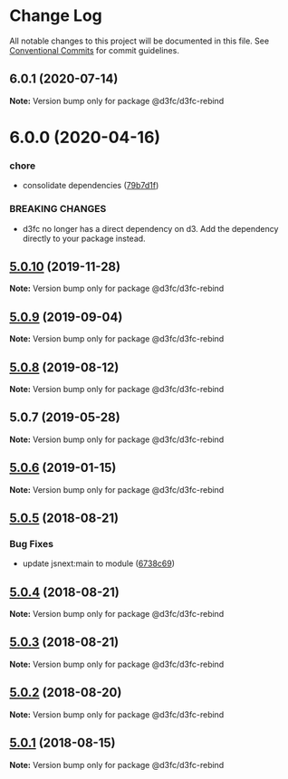 # Change Log

All notable changes to this project will be documented in this file.
See [Conventional Commits](https://conventionalcommits.org) for commit guidelines.

## 6.0.1 (2020-07-14)

**Note:** Version bump only for package @d3fc/d3fc-rebind





# 6.0.0 (2020-04-16)


### chore

* consolidate dependencies ([79b7d1f](https://github.com/d3fc/d3fc/commit/79b7d1f))


### BREAKING CHANGES

* d3fc no longer has a direct dependency on d3. Add the
dependency directly to your package instead.





## [5.0.10](https://github.com/d3fc/d3fc/compare/@d3fc/d3fc-rebind@5.0.9...@d3fc/d3fc-rebind@5.0.10) (2019-11-28)

**Note:** Version bump only for package @d3fc/d3fc-rebind





## [5.0.9](https://github.com/d3fc/d3fc/compare/@d3fc/d3fc-rebind@5.0.8...@d3fc/d3fc-rebind@5.0.9) (2019-09-04)

**Note:** Version bump only for package @d3fc/d3fc-rebind





<a name="5.0.8"></a>
## [5.0.8](https://github.com/d3fc/d3fc/compare/@d3fc/d3fc-rebind@5.0.7...@d3fc/d3fc-rebind@5.0.8) (2019-08-12)




**Note:** Version bump only for package @d3fc/d3fc-rebind

<a name="5.0.7"></a>
## 5.0.7 (2019-05-28)




**Note:** Version bump only for package @d3fc/d3fc-rebind

<a name="5.0.6"></a>
## [5.0.6](https://github.com/d3fc/d3fc/compare/@d3fc/d3fc-rebind@5.0.5...@d3fc/d3fc-rebind@5.0.6) (2019-01-15)




**Note:** Version bump only for package @d3fc/d3fc-rebind

<a name="5.0.5"></a>
## [5.0.5](https://github.com/d3fc/d3fc/compare/@d3fc/d3fc-rebind@5.0.4...@d3fc/d3fc-rebind@5.0.5) (2018-08-21)


### Bug Fixes

* update jsnext:main to module ([6738c69](https://github.com/d3fc/d3fc/commit/6738c69))




<a name="5.0.4"></a>
## [5.0.4](https://github.com/d3fc/d3fc/compare/@d3fc/d3fc-rebind@5.0.3...@d3fc/d3fc-rebind@5.0.4) (2018-08-21)




**Note:** Version bump only for package @d3fc/d3fc-rebind

<a name="5.0.3"></a>
## [5.0.3](https://github.com/d3fc/d3fc-rebind/compare/@d3fc/d3fc-rebind@5.0.2...@d3fc/d3fc-rebind@5.0.3) (2018-08-21)




**Note:** Version bump only for package @d3fc/d3fc-rebind

<a name="5.0.2"></a>
## [5.0.2](https://github.com/d3fc/d3fc/compare/@d3fc/d3fc-rebind@5.0.1...@d3fc/d3fc-rebind@5.0.2) (2018-08-20)




**Note:** Version bump only for package @d3fc/d3fc-rebind

<a name="5.0.1"></a>
## [5.0.1](https://github.com/d3fc/d3fc/compare/@d3fc/d3fc-rebind@5.0.0...@d3fc/d3fc-rebind@5.0.1) (2018-08-15)




**Note:** Version bump only for package @d3fc/d3fc-rebind
